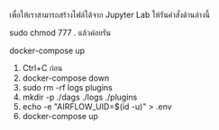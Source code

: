 
เพื่อให้เราสามารถสร้างไฟล์ได้จาก Jupyter Lab ให้รันคำสั่งด้านล่างนี้

sudo chmod 777 .
แล้วค่อยรัน

docker-compose up

1. Ctrl+C ก่อน
2. docker-compose down
3. sudo rm -rf logs plugins
4. mkdir -p ./dags ./logs ./plugins
5. echo -e "AIRFLOW_UID=$(id -u)" > .env
6. docker-compose up